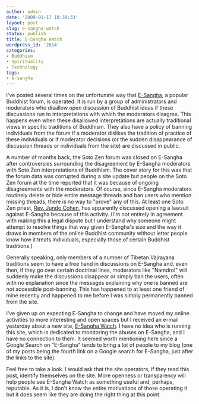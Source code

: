 ```yaml
---
author: admin
date: '2009-01-17 18:39:33'
layout: post
slug: e-sangha-watch
status: publish
title: E-Sangha Watch
wordpress_id: '2614'
categories:
- Buddhism
- Spirituality
- Technology
tags:
- e-sangha
---
```

I've posted several times on the unfortunate way that <a href="http://www.e-sangha.com/">E-Sangha</a>, a popular Buddhist forum, is operated. It is run by a group of administrators and moderators who disallow open discussion of Buddhist ideas if these discussions run to interpretations with which the moderators disagree. This happens even when these disallowed interpretations are actually traditional views in specific traditions of Buddhism. They also have a policy of banning individuals from the forum if a moderator dislikes the tradition of practice of these individuals or if moderator decisions (or the sudden disappearance of discussion threads or individuals from the site) are discussed in public.

A number of months back, the Soto Zen forum was closed on E-Sangha after controversies surrounding the disagreement by E-Sangha moderators with Soto Zen interpretations of Buddhism. The cover story for this was that the forum data was corrupted during a site update but people on the Soto Zen forum at the time reported that it was because of ongoing disagreements with the moderators. Of course, since E-Sangha moderators routinely delete or hide entire message threads and ban users who mention missing threads, there is no way to "prove" any of this. At least one Soto Zen priest, <a href="http://treeleafzen.blogspot.com">Rev. Jundo Cohen</a>, has apparently discussed opening a lawsuit against E-Sangha because of this activity. (I'm not entirely in agreement with making this a legal dispute but I understand why someone might attempt to resolve things that way given E-Sangha's size and the way it draws in members of the online Buddhist community without letter people know how it treats individuals, especially those of certain Buddhist traditions.)

Generally speaking, only members of a number of Tibetan Vajrayana traditions seem to have a free hand in discussions on E-Sangha and, even then, if they go over certain doctrinal lines, moderators like "Namdrol" will suddenly make the discussions disappear or simply ban the users, often with no explanation since the messages explaining why one is banned are not accessible post-banning. This has happened to at least one friend of mine recently and happened to me before I was simply permanently banned from the site.

I've given up on expecting E-Sangha to change and have moved my online activities to more interesting and open spaces but I received an e-mail yesterday about a new site, <a href="http://www.e-sangha.info/">E-Sangha Watch</a>. I have no idea who is running this site, which is dedicated to monitoring the abuses on E-Sangha, and I have no connection to them. It seemed worth mentioning here since a Google Search on "E-Sangha" tends to bring a lot of people to my blog (one of my posts being the fourth link on a Google search for E-Sangha, just after the links to the site).

Feel free to take a look. I would ask that the site operators, if they read this post, identify themselves on the site. More openness or transparency will help people see E-Sangha Watch as something useful and, perhaps, reputable. As it is, I don't know the entire motivations of those operating it but it does seem like they are doing the right thing at this point.
